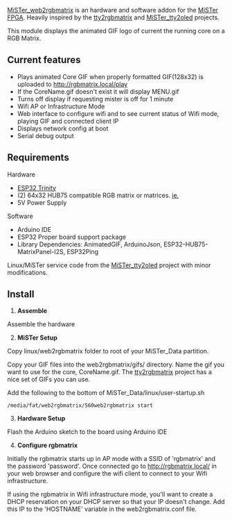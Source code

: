 [MiSTer_web2rgbmatrix](https://github.com/kconger/MiSTer_web2rgbmatrix) is an hardware and software addon for the [MiSTer FPGA](https://github.com/MiSTer-devel). Heavily inspired by the [tty2rgbmatrix](https://github.com/h3llb3nt/tty2rgbmatrix) and [MiSTer_tty2oled](https://github.com/venice1200/MiSTer_tty2oled) projects.

This module displays the animated GIF logo of current the running core on a RGB Matrix.

Current features
-------
- Plays animated Core GIF when properly formatted GIF(128x32) is uploaded to http://rgbmatrix.local/play
- If the CoreName.gif doesn't exist it will display MENU.gif
- Turns off display if requesting mister is off for 1 minute
- Wifi AP or Infrastructure Mode
- Web interface to configure wifi and to see current status of Wifi mode, playing GIF and connected client IP
- Displays network config at boot
- Serial debug output

Requirements
-------

Hardware
- [ESP32 Trinity](https://esp32trinity.com/)
- (2) 64x32 HUB75 compatible RGB matrix or matrices. [ie.](https://www.aliexpress.com/item/3256801502846969.html)
- 5V Power Supply

Software
- Arduino IDE
- ESP32 Proper board support package
- Library Dependencies: AnimatedGIF, ArduinoJson, ESP32-HUB75-MatrixPanel-I2S, ESP32Ping

Linux/MiSTer service code from the [MiSTer_tty2oled](https://github.com/venice1200/MiSTer_tty2oled) project with minor modifications.

Install
-------

1. **Assemble**

 Assemble the hardware

2. **MiSTer Setup**

 Copy linux/web2rgbmatrix folder to root of your MiSTer_Data partition.

 Copy your GIF files into the web2rgbmatrix/gifs/ directory.  Name the gif you want to use for the core, CoreName.gif.  The [tty2rgbmatrix](https://github.com/h3llb3nt/tty2rgbmatrix) project has a nice set of GIFs you can use.

 Add the following to the bottom of MiSTer_Data/linux/user-startup.sh

 ```
 /media/fat/web2rgbmatrix/S60web2rgbmatrix start
 ```

3. **Hardware Setup**

 Flash the Arduino sketch to the board using Arduino IDE

4. **Configure rgbmatrix**

 Initially the rgbmatrix starts up in AP mode with a SSID of 'rgbmatrix' and the password 'password'.  Once connected go to http://rgbmatrix.local/ in your web browser and configure the wifi client to connect to your Wifi infrastructure.
 
 If using the rgbmatrix in Wifi infrastructure mode, you'll want to create a DHCP reservation on your DHCP server so that your IP doesn't change. Add this IP to the 'HOSTNAME' variable in the web2rgbmatrix.conf file.
